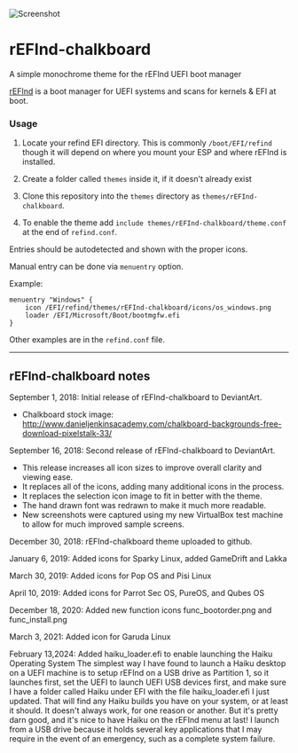 ![Screenshot](https://i.imgur.com/ysFnjRY.png)
      
# rEFInd-chalkboard
A simple monochrome theme for the rEFInd UEFI boot manager

[rEFInd](http://www.rodsbooks.com/refind/) is a boot manager for UEFI systems and scans for kernels & EFI at boot.

### Usage

 1. Locate your refind EFI directory. This is commonly `/boot/EFI/refind`
    though it will depend on where you mount your ESP and where rEFInd is
    installed.

 2. Create a folder called `themes` inside it, if it doesn't already exist

 3. Clone this repository into the `themes` directory as `themes/rEFInd-chalkboard`.

 4. To enable the theme add `include themes/rEFInd-chalkboard/theme.conf` at the end of `refind.conf`.
    
Entries should be autodetected and shown with the proper icons.

Manual entry can be done via `menuentry` option.

Example:

```
menuentry "Windows" {
	icon /EFI/refind/themes/rEFInd-chalkboard/icons/os_windows.png
	loader /EFI/Microsoft/Boot/bootmgfw.efi
}
```

Other examples are in the `refind.conf` file.

-------------------------------
rEFInd-chalkboard notes
-------------------------------

September 1, 2018: Initial release of rEFInd-chalkboard to DeviantArt.
- Chalkboard stock image: http://www.danieljenkinsacademy.com/chalkboard-backgrounds-free-download-pixelstalk-33/

September 16, 2018: Second release of rEFInd-chalkboard to DeviantArt.
- This release increases all icon sizes to improve overall clarity and viewing ease.
- It replaces all of the icons, adding many additional icons in the process.
- It replaces the selection icon image to fit in better with the theme.
- The hand drawn font was redrawn to make it much more readable.
- New screenshots were captured using my new VirtualBox test machine to allow for much improved sample screens.

December 30, 2018: rEFInd-chalkboard theme uploaded to github.

January 6, 2019: Added icons for Sparky Linux, added GameDrift and Lakka

March 30, 2019: Added icons for Pop OS and Pisi Linux

April 10, 2019: Added icons for Parrot Sec OS, PureOS, and Qubes OS

December 18, 2020: Added new function icons func_bootorder.png and func_install.png

March 3, 2021: Added icon for Garuda Linux

February 13,2024: Added haiku_loader.efi to enable launching the Haiku Operating System
The simplest way I have found to launch a Haiku desktop on a UEFI machine is to setup rEFInd on a USB drive as Partition 1, so it launches first, set the UEFI to launch UEFI USB devices first, and make sure I have a folder called Haiku under EFI with the file haiku_loader.efi I just updated. That will find any Haiku builds you have on your system, or at least it should. It doesn't always work, for one reason or another. But it's pretty darn good, and it's nice to have Haiku on the rEFInd menu at last! I launch from a USB drive because it holds several key applications that I may require in the event of an emergency, such as a complete system failure.
